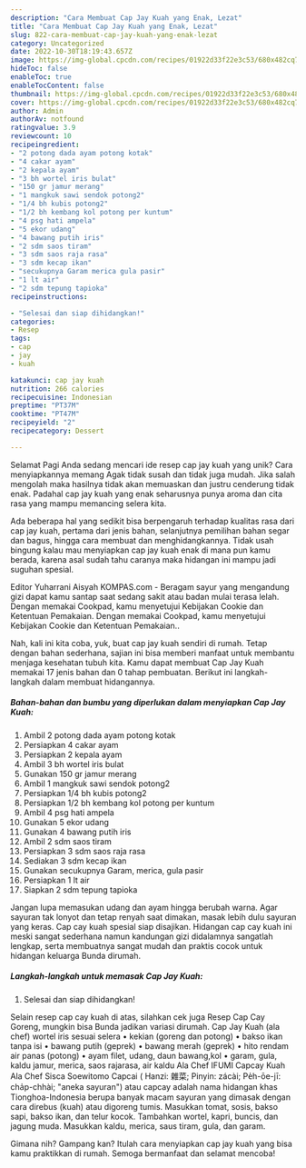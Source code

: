 ```yaml
---
description: "Cara Membuat Cap Jay Kuah yang Enak, Lezat"
title: "Cara Membuat Cap Jay Kuah yang Enak, Lezat"
slug: 822-cara-membuat-cap-jay-kuah-yang-enak-lezat
category: Uncategorized
date: 2022-10-30T18:19:43.657Z
image: https://img-global.cpcdn.com/recipes/01922d33f22e3c53/680x482cq70/cap-jay-kuah-foto-resep-utama.jpg
hideToc: false
enableToc: true
enableTocContent: false
thumbnail: https://img-global.cpcdn.com/recipes/01922d33f22e3c53/680x482cq70/cap-jay-kuah-foto-resep-utama.jpg
cover: https://img-global.cpcdn.com/recipes/01922d33f22e3c53/680x482cq70/cap-jay-kuah-foto-resep-utama.jpg
author: Admin
authorAv: notfound
ratingvalue: 3.9
reviewcount: 10
recipeingredient:
- "2 potong dada ayam potong kotak"
- "4 cakar ayam"
- "2 kepala ayam"
- "3 bh wortel iris bulat"
- "150 gr jamur merang"
- "1 mangkuk sawi sendok potong2"
- "1/4 bh kubis potong2"
- "1/2 bh kembang kol potong per kuntum"
- "4 psg hati ampela"
- "5 ekor udang"
- "4 bawang putih iris"
- "2 sdm saos tiram"
- "3 sdm saos raja rasa"
- "3 sdm kecap ikan"
- "secukupnya Garam merica gula pasir"
- "1 lt air"
- "2 sdm tepung tapioka"
recipeinstructions:

- "Selesai dan siap dihidangkan!"
categories:
- Resep
tags:
- cap
- jay
- kuah

katakunci: cap jay kuah 
nutrition: 266 calories
recipecuisine: Indonesian
preptime: "PT37M"
cooktime: "PT47M"
recipeyield: "2"
recipecategory: Dessert

---
```



Selamat Pagi Anda sedang mencari ide resep cap jay kuah yang unik? Cara menyiapkannya memang Agak tidak susah dan tidak juga mudah. Jika salah mengolah maka hasilnya tidak akan memuaskan dan justru cenderung tidak enak. Padahal cap jay kuah yang enak seharusnya punya aroma dan cita rasa yang mampu memancing selera kita.


Ada beberapa hal yang sedikit bisa berpengaruh terhadap kualitas rasa dari cap jay kuah, pertama dari jenis bahan, selanjutnya pemilihan bahan segar dan bagus, hingga cara membuat dan menghidangkannya. Tidak usah bingung kalau mau menyiapkan cap jay kuah enak di mana pun kamu berada, karena asal sudah tahu caranya maka hidangan ini mampu jadi suguhan spesial.

Editor Yuharrani Aisyah KOMPAS.com - Beragam sayur yang mengandung gizi dapat kamu santap saat sedang sakit atau badan mulai terasa lelah. Dengan memakai Cookpad, kamu menyetujui Kebijakan Cookie dan Ketentuan Pemakaian. Dengan memakai Cookpad, kamu menyetujui Kebijakan Cookie dan Ketentuan Pemakaian..


Nah, kali ini kita coba, yuk, buat cap jay kuah sendiri di rumah. Tetap dengan bahan sederhana, sajian ini bisa memberi manfaat untuk membantu menjaga kesehatan tubuh kita. Kamu dapat membuat Cap Jay Kuah memakai 17 jenis bahan dan 0 tahap pembuatan. Berikut ini langkah-langkah dalam membuat hidangannya.

<!--inarticleads1-->

##### Bahan-bahan dan bumbu yang diperlukan dalam menyiapkan Cap Jay Kuah:

1. Ambil 2 potong dada ayam potong kotak
1. Persiapkan 4 cakar ayam
1. Persiapkan 2 kepala ayam
1. Ambil 3 bh wortel iris bulat
1. Gunakan 150 gr jamur merang
1. Ambil 1 mangkuk sawi sendok potong2
1. Persiapkan 1/4 bh kubis potong2
1. Persiapkan 1/2 bh kembang kol potong per kuntum
1. Ambil 4 psg hati ampela
1. Gunakan 5 ekor udang
1. Gunakan 4 bawang putih iris
1. Ambil 2 sdm saos tiram
1. Persiapkan 3 sdm saos raja rasa
1. Sediakan 3 sdm kecap ikan
1. Gunakan secukupnya Garam, merica, gula pasir
1. Persiapkan 1 lt air
1. Siapkan 2 sdm tepung tapioka


Jangan lupa memasukan udang dan ayam hingga berubah warna. Agar sayuran tak lonyot dan tetap renyah saat dimakan, masak lebih dulu sayuran yang keras. Cap cay kuah spesial siap disajikan. Hidangan cap cay kuah ini meski sangat sederhana namun kandungan gizi didalamnya sangatlah lengkap, serta membuatnya sangat mudah dan praktis cocok untuk hidangan keluarga Bunda dirumah. 

<!--inarticleads2-->

##### Langkah-langkah untuk memasak Cap Jay Kuah:


1. Selesai dan siap dihidangkan!

Selain resep cap cay kuah di atas, silahkan cek juga Resep Cap Cay Goreng, mungkin bisa Bunda jadikan variasi dirumah. Cap Jay Kuah (ala chef) wortel iris sesuai selera • kekian (goreng dan potong) • bakso ikan tanpa isi • bawang putih (geprek) • bawang merah (geprek) • hito rendam air panas (potong) • ayam filet, udang, daun bawang,kol • garam, gula, kaldu jamur, merica, saos rajarasa, air kaldu Ala Chef IFUMI Capcay Kuah Ala Chef Sisca Soewitomo Capcai ( Hanzi: 雜菜; Pinyin: zácài; Pe̍h-ōe-jī: cha̍p-chhài; &#34;aneka sayuran&#34;) atau capcay adalah nama hidangan khas Tionghoa-Indonesia berupa banyak macam sayuran yang dimasak dengan cara direbus (kuah) atau digoreng tumis. Masukkan tomat, sosis, bakso sapi, bakso ikan, dan telur kocok. Tambahkan wortel, kapri, buncis, dan jagung muda. Masukkan kaldu, merica, saus tiram, gula, dan garam. 

Gimana nih? Gampang kan? Itulah cara menyiapkan cap jay kuah yang bisa kamu praktikkan di rumah. Semoga bermanfaat dan selamat mencoba!
